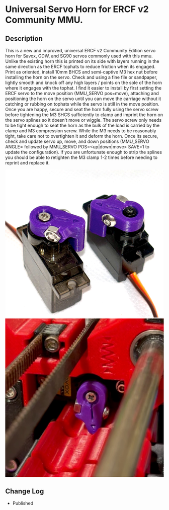 # Universal Servo Horn for ERCF v2 Community MMU.

## Description

This is a new and improved, universal ERCF v2 Community Edition servo horn for Savox, GDW, and SG90 servos commonly used with this mmu. Unlike the existing horn this is printed on its side with layers running in the same direction as the ERCF tophats to reduce friction when its engaged. 
Print as oriented, install 10mm BHCS and semi-captive M3 hex nut before installing the horn on the servo. Check and using a fine file or sandpaper, lightly smooth and knock off any high layers / points on the sole of the horn where it engages with the tophat.
I find it easier to install by first setting the ERCF servo to the move position (MMU_SERVO pos=move), attaching and positioning the horn on the servo until you can move the carriage without it catching or rubbing on tophats while the servo is still in the move position. Once you are happy, secure and seat the horn fully using the servo screw before tightening the M3 SHCS sufficiently to clamp and imprint the horn on the servo splines so it doesn’t move or wiggle. The servo screw only needs to be tight enough to seat the horn as the bulk of the load is carried by the clamp and M3 compression screw. While the M3 needs to be reasonably tight, take care not to overtighten it and deform the horn. Once its secure, check and update servo up, move, and down positions (MMU_SERVO ANGLE=<angle> followed by MMU_SERVO POS=<up|down|move> SAVE=1 to update the configuration).
If you are unfortunate enough to strip the splines you should be able to retighten the M3 clamp 1-2 times before needing to reprint and replace it.

![Universal Servo Horn.png](images/Servo_Horn_1.png)
![Universal Servo Horn.png](images/Servo_Horn_2.jpeg)

## Change Log


* Published
